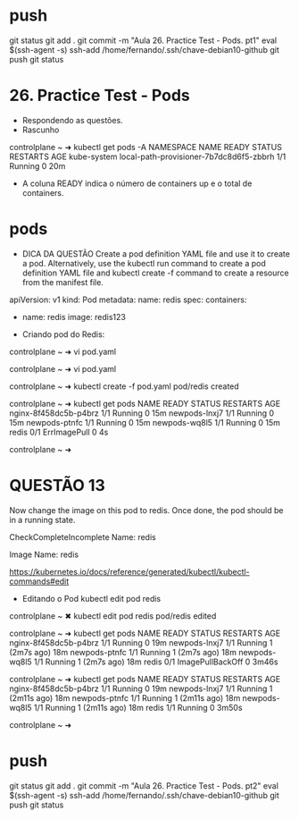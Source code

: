
# ##############################################################################################################################################################
# ##############################################################################################################################################################
# ##############################################################################################################################################################
# ##############################################################################################################################################################
# push
git status
git add .
git commit -m "Aula 26. Practice Test - Pods. pt1"
eval $(ssh-agent -s)
ssh-add /home/fernando/.ssh/chave-debian10-github
git push
git status


# ##############################################################################################################################################################
# ##############################################################################################################################################################
# ##############################################################################################################################################################
# ##############################################################################################################################################################
# 26. Practice Test - Pods

- Respondendo as questões.
- Rascunho

controlplane ~ ➜  kubectl get pods -A
NAMESPACE     NAME                                      READY   STATUS             RESTARTS   AGE
kube-system   local-path-provisioner-7b7dc8d6f5-zbbrh   1/1     Running            0          20m

- A coluna READY indica o número de containers up e o total de containers.


# pods

- DICA DA QUESTÃO
Create a pod definition YAML file and use it to create a pod. Alternatively, use the kubectl run command to create a pod definition YAML file and kubectl create -f command to create a resource from the manifest file.

apiVersion: v1
kind: Pod
metadata:
  name: redis
spec:
  containers:
  - name: redis
    image: redis123



- Criando pod do Redis:

controlplane ~ ➜  vi pod.yaml

controlplane ~ ➜  vi pod.yaml

controlplane ~ ➜  kubectl create -f pod.yaml
pod/redis created

controlplane ~ ➜  kubectl get pods 
NAME                    READY   STATUS         RESTARTS   AGE
nginx-8f458dc5b-p4brz   1/1     Running        0          15m
newpods-lnxj7           1/1     Running        0          15m
newpods-ptnfc           1/1     Running        0          15m
newpods-wq8l5           1/1     Running        0          15m
redis                   0/1     ErrImagePull   0          4s

controlplane ~ ➜  



# QUESTÃO 13
Now change the image on this pod to redis.
Once done, the pod should be in a running state.

CheckCompleteIncomplete
Name: redis

Image Name: redis

<https://kubernetes.io/docs/reference/generated/kubectl/kubectl-commands#edit>


- Editando o Pod
kubectl edit pod redis


controlplane ~ ✖ kubectl edit pod redis
pod/redis edited

controlplane ~ ➜  kubectl get pods 
NAME                    READY   STATUS             RESTARTS       AGE
nginx-8f458dc5b-p4brz   1/1     Running            0              19m
newpods-lnxj7           1/1     Running            1 (2m7s ago)   18m
newpods-ptnfc           1/1     Running            1 (2m7s ago)   18m
newpods-wq8l5           1/1     Running            1 (2m7s ago)   18m
redis                   0/1     ImagePullBackOff   0              3m46s

controlplane ~ ➜  kubectl get pods 
NAME                    READY   STATUS    RESTARTS        AGE
nginx-8f458dc5b-p4brz   1/1     Running   0               19m
newpods-lnxj7           1/1     Running   1 (2m11s ago)   18m
newpods-ptnfc           1/1     Running   1 (2m11s ago)   18m
newpods-wq8l5           1/1     Running   1 (2m11s ago)   18m
redis                   1/1     Running   0               3m50s

controlplane ~ ➜  





# push
git status
git add .
git commit -m "Aula 26. Practice Test - Pods. pt2"
eval $(ssh-agent -s)
ssh-add /home/fernando/.ssh/chave-debian10-github
git push
git status
